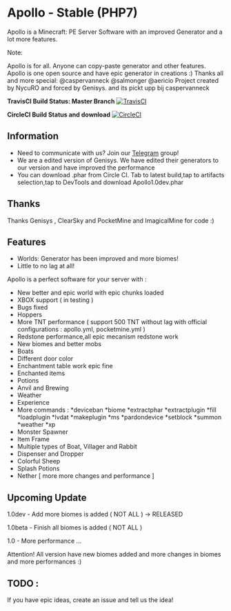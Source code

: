 # Apollo - Stable (PHP7)
Apollo is a Minecraft: PE Server Software with an improved Generator and a lot more features. 

Note: 

Apollo is for all. Anyone can copy-paste generator and other features. 
Apollo is one open source and have epic generator in creations :)
Thanks all and more special: @caspervanneck @salmonger @aericio 
Project created by NycuRO and forced by Genisys.
and its pickt upp bij caspervanneck

**TravisCI Build Status: Master Branch** [![TravisCI](https://travis-ci.org/apollo-team/Apollo.svg?branch=master)](https://travis-ci.org/apollo-team/Apollo "TravisCI Build Status")

**CircleCI Build Status and download** [![CircleCI](https://circleci.com/gh/apollo-team/Apollo.svg?style=svg)](https://circleci.com/gh/apollo-team/Apollo)

## Information

- Need to communicate with us? Join our [Telegram](https://telegram.me/joinchat/Dr8v-0CS5ZziSrZK5ts4xA) group!
- We are a edited version of Genisys. We have edited their generators to our version and have improved the performance
- You can download .phar from Circle CI. Tab to latest build,tap to artifacts selection,tap to DevTools and download Apollo1.0dev.phar

## Thanks

Thanks Genisys , ClearSky and PocketMine and ImagicalMine for code :)

## Features

- Worlds: Generator has been improved and more biomes!
- Little to no lag at all!

Apollo is a perfect software for your server with :

 - New better and epic world with epic chunks loaded
 - XBOX support ( in testing )
 - Bugs fixed
 - Hoppers
 - More TNT performance ( support 500 TNT without lag with official configurations : apollo.yml, pocketmine.yml )
 - Redstone performance,all epic mecanism redstone work
 - New biomes and better mobs
 - Boats
 - Different door color
 - Enchantment table work epic fine
 - Enchanted items
 - Potions
 - Anvil and Brewing
 - Weather
 - Experience
 - More commands :
 *deviceban
 *biome
 *extractphar
 *extractplugin
 *fill
 *loadplugin
 *lvdat
 *makeplugin
 *ms
 *pardondevice
 *setblock
 *summon
 *weather
 *xp
 - Monster Spawner
 - Item Frame
 - Multiple types of Boat, Villager and Rabbit
 - Dispenser and Dropper
 - Colorful Sheep
 - Splash Potions 
 - Nether [ more more changes and performance ]


## Upcoming Update

1.0dev - Add more biomes is added ( NOT ALL ) -> RELEASED

1.0beta - Finish all biomes is added ( NOT ALL )

1.0 - More performance
 ...

Attention! All version have new biomes added and more changes in biomes and more performances :)
 
## TODO :

 If you have epic ideas, create an issue and tell us the idea!

